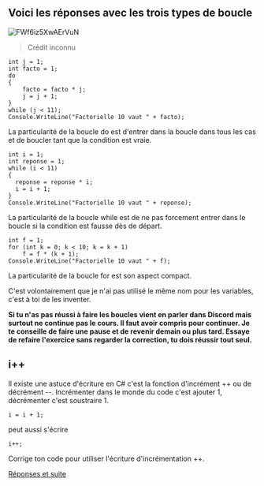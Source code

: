 ## Voici les réponses avec les trois types de boucle
![FWf6iz5XwAErVuN](https://user-images.githubusercontent.com/802089/176840153-a1f3414e-d8bb-4e25-ae5d-be6ddff9ebde.jpg)
> Crédit inconnu

```
int j = 1;
int facto = 1;
do
{
    facto = facto * j;
    j = j + 1;
}
while (j < 11);
Console.WriteLine("Factorielle 10 vaut " + facto);
```
La particularité de la boucle do est d'entrer dans la boucle dans tous les cas et de boucler tant que la condition est vraie.
```
int i = 1;
int reponse = 1;
while (i < 11)
{
  reponse = reponse * i;
  i = i + 1;
}
Console.WriteLine("Factorielle 10 vaut " + reponse);
```
La particularité de la boucle while est de ne pas forcement entrer dans le boucle si la condition est fausse dès de départ.
```
int f = 1;
for (int k = 0; k < 10; k = k + 1)
    f = f * (k + 1);
Console.WriteLine("Factorielle 10 vaut " + f);
```
La particularité de la boucle for est son aspect compact.

C'est volontairement que je n'ai pas utilisé le même nom pour les variables, c'est à toi de les inventer.

**Si tu n'as pas réussi à faire les boucles vient en parler dans Discord mais surtout ne continue pas le cours. Il faut avoir compris pour continuer. Je te conseille de faire une pause et de revenir demain ou plus tard. Essaye de refaire l'exercice sans regarder la correction, tu dois réussir tout seul.**

## i++
Il existe une astuce d'écriture en C# c'est la fonction d'incrément ++ ou de décrément --. Incrémenter dans le monde du code c'est ajouter 1, décrémenter c'est soustraire 1.
```
i = i + 1;
```
peut aussi s'écrire
```
i++;
```

Corrige ton code pour utiliser l'écriture d'incrémentation ++.

[Réponses et suite](04_03_TP.md)
